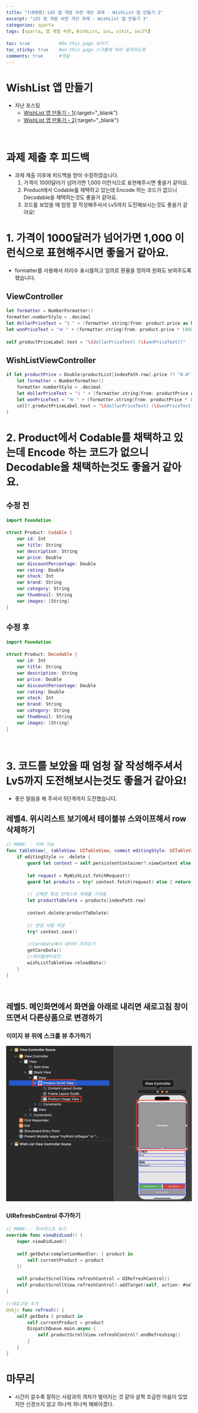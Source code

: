 ```yaml
---
title: "[내배캠] iOS 앱 개발 숙련 개인 과제 - WishList 앱 만들기 3"
excerpt: "iOS 앱 개발 숙련 개인 과제 - WishList 앱 만들기 3"
categories: sparta
tags: [sparta, 앱 개발 숙련, WishList, ios, uikit, swift]

toc: true           #On this page 보이기 
toc_sticky: true    #on this page 스크롤에 따라 움직이도록 
comments: true      #댓글
---
```


# WishList 앱 만들기 
- 지난 포스팅 
    - [WishList 앱 만들기 - 1](https://limlogging.github.io/sparta/wishList1/){:target="_blank"}
    - [WishList 앱 만들기 - 2](https://limlogging.github.io/sparta/wishList2/){:target="_blank"} 

<br>

# 과제 제출 후 피드백 
- 과제 제출 이후에 피드백을 받아 수정하였습니다. 
    1. 가격이 1000달러가 넘어가면 1,000 이런식으로 표현해주시면 좋을거 같아요.
    2. Product에서 Codable를 채택하고 있는데 Encode 하는 코드가 없으니 Decodable을 채택하는것도 좋을거 같아요.
    3. 코드를 보았을 때 엄청 잘 작성해주셔서 Lv5까지 도전해보시는것도 좋을거 같아요! 

# 1. 가격이 1000달러가 넘어가면 1,000 이런식으로 표현해주시면 좋을거 같아요.
- formatter를 사용해서 자리수 표시를하고 임의로 환율을 정하여 원화도 보여주도록 했습니다. 

## ViewController 

```swift 
let formatter = NumberFormatter()
formatter.numberStyle = .decimal
let dollarPriceText = "$ " + (formatter.string(from: product.price as NSNumber) ?? "")
let wonPriceText = "￦ " + (formatter.string(from: product.price * 1400 as NSNumber) ?? "")

self.productPriceLabel.text = "\(dollarPriceText) (\(wonPriceText))"
```

## WishListViewController 

```swift 
if let productPrice = Double(productList[indexPath.row].price ?? "0.0") {
    let formatter = NumberFormatter()
    formatter.numberStyle = .decimal
    let dollarPriceText = "$ " + (formatter.string(from: productPrice as NSNumber) ?? "")
    let wonPriceText = "￦ " + (formatter.string(from: productPrice * 1400 as NSNumber) ?? "")
    cell?.productPriceLabel.text = "\(dollarPriceText) (\(wonPriceText))"
}
```

# 2. Product에서 Codable를 채택하고 있는데 Encode 하는 코드가 없으니 Decodable을 채택하는것도 좋을거 같아요.
## 수정 전 

```swift 
import Foundation

struct Product: Codable {
    var id: Int
    var title: String
    var description: String
    var price: Double
    var discountPercentage: Double
    var rating: Double
    var stock: Int
    var brand: String
    var category: String
    var thumbnail: String
    var images: [String]
}
```

## 수정 후 

```swift 
import Foundation

struct Product: Decodable {
    var id: Int
    var title: String
    var description: String
    var price: Double
    var discountPercentage: Double
    var rating: Double
    var stock: Int
    var brand: String
    var category: String
    var thumbnail: String
    var images: [String]
}
```

<br>

# 3. 코드를 보았을 때 엄청 잘 작성해주셔서 Lv5까지 도전해보시는것도 좋을거 같아요! 
- 좋은 말씀을 해 주셔서 5단계까지 도전했습니다. 

## 레벨4. 위시리스트 보기에서 테이블뷰 스와이프해서 row 삭제하기 

```swift
// MARK: - 삭제 기능
func tableView(_ tableView: UITableView, commit editingStyle: UITableViewCell.EditingStyle, forRowAt indexPath: IndexPath) {
    if editingStyle == .delete {
        guard let context = self.persistentContainer?.viewContext else { return }
        
        let request = MyWishList.fetchRequest()
        guard let products = try? context.fetch(request) else { return }
        
        // 선택한 특정 인덱스의 객체를 가져옴
        let productToDelete = products[indexPath.row]
        
        context.delete(productToDelete)
        
        // 변경 사항 저장
        try? context.save()
        
        //CoreData에서 데이터 가져오기
        getCoreData()
        //테이블뷰리로드
        wishListTableView.reloadData()
    }
}
```

<br>

## 레벨5. 메인화면에서 화면을 아래로 내리면 새로고침 창이 뜨면서 다른상품으로 변경하기 
### 이미지 뷰 위에 스크롤 뷰 추가하기

![스크롤 뷰 추가](../../assets/images/categories/sparta/2024-04-21-wishList6.png)

### UIRefreshControl 추가하기 
```swift 
// MARK: - 위시리스트 보기
override func viewDidLoad() {
    super.viewDidLoad()
    
    self.getData(completionHandler: { product in
        self.currentProduct = product
    })
    
    self.productScrollView.refreshControl = UIRefreshControl()
    self.productScrollView.refreshControl?.addTarget(self, action: #selector(refresh), for: .valueChanged)
}

//새로고침 추가 
@objc func refresh() {
    self.getData { product in
        self.currentProduct = product
        DispatchQueue.main.async {
            self.productScrollView.refreshControl?.endRefreshing()
        }
    }
}
```

# 마무리
- 시간이 갈수록 잘하는 사람과의 격차가 벌어지는 것 같아 살짝 조급한 마음이 있었지만 신경쓰지 않고 하나씩 하나씩 해봐야겠다. 
